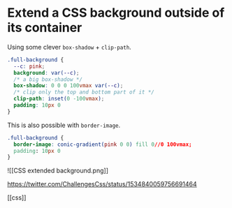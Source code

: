 # Extend a CSS background outside of its container

Using some clever `box-shadow` + `clip-path`.

```css
.full-background {
  --c: pink;
  background: var(--c);
  /* a big box-shadow */
  box-shadow: 0 0 0 100vmax var(--c);
  /* clip only the top and bottom part of it */
  clip-path: inset(0 -100vmax);
  padding: 10px 0
}
```

This is also possible with `border-image`.

```css
.full-background {
  border-image: conic-gradient(pink 0 0) fill 0//0 100vmax;
  padding: 10px 0
}
```

![[CSS extended background.png]]

https://twitter.com/ChallengesCss/status/1534840059756691464

[[css]]